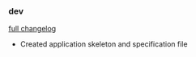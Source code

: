 ### dev

[full changelog](https://github.com/Mange/roadie/compare/0000000...master)

* Created application skeleton and specification file
